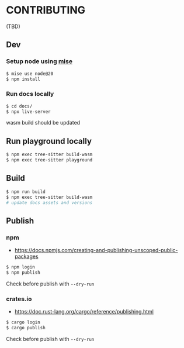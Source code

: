 # CONTRIBUTING

(TBD)

## Dev
### Setup node using [mise](https://github.com/jdx/mise)
```sh
$ mise use node@20
$ npm install
```

### Run docs locally
```sh
$ cd docs/
$ npx live-server
```
wasm build should be updated

## Run playground locally
```sh
$ npm exec tree-sitter build-wasm
$ npm exec tree-sitter playground
```

## Build
```sh
$ npm run build
$ npm exec tree-sitter build-wasm
# update docs assets and versions
```

## Publish
### npm
- https://docs.npmjs.com/creating-and-publishing-unscoped-public-packages

```sh
$ npm login
$ npm publish
```
Check before publish with `--dry-run`

### crates.io
- https://doc.rust-lang.org/cargo/reference/publishing.html

```sh
$ cargo login
$ cargo publish
```
Check before publish with `--dry-run`
